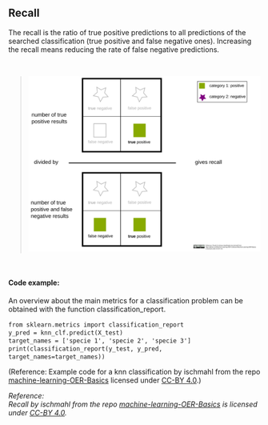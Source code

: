 <!--
SPDX-FileCopyrightText: 2023 Machine-Learning-OER-Collection
SPDX-License-Identifier: CC-BY-4.0
-->
## Recall

The recall is the ratio of true positive predictions to all predictions of the searched classification (true positive and false negative ones). Increasing the recall means reducing the rate of false negative predictions.

<br>

>![recall](../img/recall_binary_classification.svg)

<br>

#### Code example:

An overview about the main metrics for a classification problem can be obtained with the function classification_report.

    from sklearn.metrics import classification_report
    y_pred = knn_clf.predict(X_test)
    target_names = ['specie 1', 'specie 2', 'specie 3']
    print(classification_report(y_test, y_pred, target_names=target_names))

(Reference: Example code for a knn classification by ischmahl from the repo [machine-learning-OER-Basics](https://github.com/Machine-Learning-OER-Collection/Machine-Learning-OER-Basics) licensed under [CC-BY 4.0](https://creativecommons.org/licenses/by/4.0/).)

_Reference:  
Recall by ischmahl from the repo [machine-learning-OER-Basics](https://github.com/Machine-Learning-OER-Collection/Machine-Learning-OER-Basics) is licensed under [CC-BY 4.0](https://creativecommons.org/licenses/by/4.0/)._
